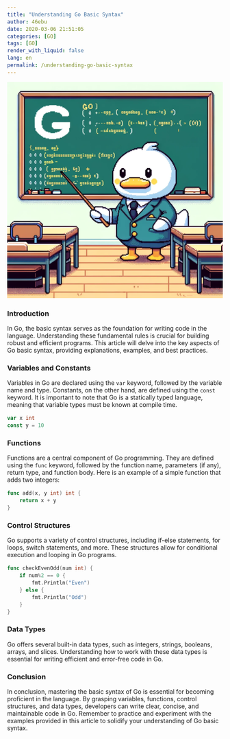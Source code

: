 ```yaml
---
title: "Understanding Go Basic Syntax"
author: 46ebu
date: 2020-03-06 21:51:05 
categories: [GO]
tags: [GO]
render_with_liquid: false
lang: en
permalink: /understanding-go-basic-syntax
---
```


![Intro](/assets/img/post/go.png)
### Introduction
In Go, the basic syntax serves as the foundation for writing code in the language. Understanding these fundamental rules is crucial for building robust and efficient programs. This article will delve into the key aspects of Go basic syntax, providing explanations, examples, and best practices.

### Variables and Constants
Variables in Go are declared using the `var` keyword, followed by the variable name and type. Constants, on the other hand, are defined using the `const` keyword. It is important to note that Go is a statically typed language, meaning that variable types must be known at compile time.

```go
var x int
const y = 10
```

### Functions
Functions are a central component of Go programming. They are defined using the `func` keyword, followed by the function name, parameters (if any), return type, and function body. Here is an example of a simple function that adds two integers:

```go
func add(x, y int) int {
    return x + y
}
```

### Control Structures
Go supports a variety of control structures, including if-else statements, for loops, switch statements, and more. These structures allow for conditional execution and looping in Go programs.

```go
func checkEvenOdd(num int) {
    if num%2 == 0 {
        fmt.Println("Even")
    } else {
        fmt.Println("Odd")
    }
}
```

### Data Types
Go offers several built-in data types, such as integers, strings, booleans, arrays, and slices. Understanding how to work with these data types is essential for writing efficient and error-free code in Go.

### Conclusion
In conclusion, mastering the basic syntax of Go is essential for becoming proficient in the language. By grasping variables, functions, control structures, and data types, developers can write clear, concise, and maintainable code in Go. Remember to practice and experiment with the examples provided in this article to solidify your understanding of Go basic syntax.